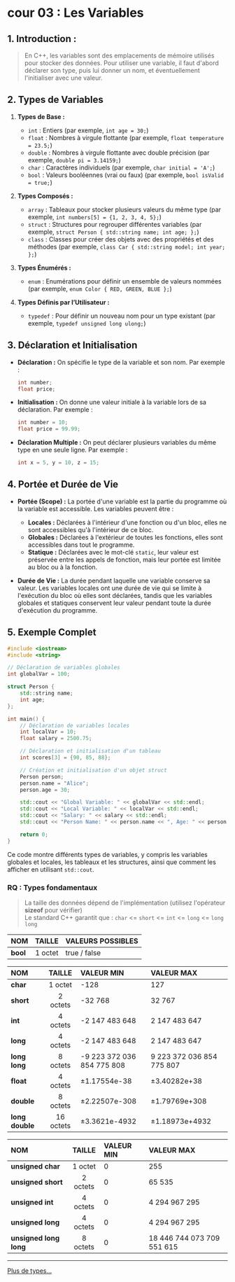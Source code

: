 # cour 03 : **Les Variables**

## 1. Introduction :

> En C++, les variables sont des emplacements de mémoire utilisés pour stocker des données. Pour utiliser une variable, il faut d'abord déclarer son type, puis lui donner un nom, et éventuellement l'initialiser avec une valeur.

## 2. Types de Variables

1. **Types de Base :**

    - `int` : Entiers (par exemple, `int age = 30;`)
    - `float` : Nombres à virgule flottante (par exemple, `float temperature = 23.5;`)
    - `double` : Nombres à virgule flottante avec double précision (par exemple, `double pi = 3.14159;`)
    - `char` : Caractères individuels (par exemple, `char initial = 'A';`)
    - `bool` : Valeurs booléennes (vrai ou faux) (par exemple, `bool isValid = true;`)

2. **Types Composés :**

    - `array` : Tableaux pour stocker plusieurs valeurs du même type (par exemple, `int numbers[5] = {1, 2, 3, 4, 5};`)
    - `struct` : Structures pour regrouper différentes variables (par exemple, `struct Person { std::string name; int age; };`)
    - `class` : Classes pour créer des objets avec des propriétés et des méthodes (par exemple, `class Car { std::string model; int year; };`)

3. **Types Énumérés :**

    - `enum` : Enumérations pour définir un ensemble de valeurs nommées (par exemple, `enum Color { RED, GREEN, BLUE };`)

4. **Types Définis par l’Utilisateur :**
    - `typedef` : Pour définir un nouveau nom pour un type existant (par exemple, `typedef unsigned long ulong;`)

## 3. Déclaration et Initialisation

-   **Déclaration :** On spécifie le type de la variable et son nom. Par exemple :

    ```cpp
    int number;
    float price;
    ```

-   **Initialisation :** On donne une valeur initiale à la variable lors de sa déclaration. Par exemple :

    ```cpp
    int number = 10;
    float price = 99.99;
    ```

-   **Déclaration Multiple :** On peut déclarer plusieurs variables du même type en une seule ligne. Par exemple :
    ```cpp
    int x = 5, y = 10, z = 15;
    ```

## 4. Portée et Durée de Vie

-   **Portée (Scope) :** La portée d'une variable est la partie du programme où la variable est accessible. Les variables peuvent être :

    -   **Locales :** Déclarées à l'intérieur d'une fonction ou d'un bloc, elles ne sont accessibles qu'à l'intérieur de ce bloc.
    -   **Globales :** Déclarées à l'extérieur de toutes les fonctions, elles sont accessibles dans tout le programme.
    -   **Statique :** Déclarées avec le mot-clé `static`, leur valeur est préservée entre les appels de fonction, mais leur portée est limitée au bloc ou à la fonction.

-   **Durée de Vie :** La durée pendant laquelle une variable conserve sa valeur. Les variables locales ont une durée de vie qui se limite à l'exécution du bloc où elles sont déclarées, tandis que les variables globales et statiques conservent leur valeur pendant toute la durée d'exécution du programme.

## 5. Exemple Complet

```cpp
#include <iostream>
#include <string>

// Déclaration de variables globales
int globalVar = 100;

struct Person {
    std::string name;
    int age;
};

int main() {
    // Déclaration de variables locales
    int localVar = 10;
    float salary = 2500.75;

    // Déclaration et initialisation d'un tableau
    int scores[3] = {90, 85, 88};

    // Création et initialisation d'un objet struct
    Person person;
    person.name = "Alice";
    person.age = 30;

    std::cout << "Global Variable: " << globalVar << std::endl;
    std::cout << "Local Variable: " << localVar << std::endl;
    std::cout << "Salary: " << salary << std::endl;
    std::cout << "Person Name: " << person.name << ", Age: " << person.age << std::endl;

    return 0;
}
```

Ce code montre différents types de variables, y compris les variables globales et locales, les tableaux et les structures, ainsi que comment les afficher en utilisant `std::cout`.

### RQ : Types fondamentaux

> La taille des données dépend de l'implémentation (utilisez l'opérateur **sizeof** pour vérifier)<br>
> Le standard C++ garantit que : `char` <= `short` <= `int` <= `long` <= `long long`

| NOM      | TAILLE  | VALEURS POSSIBLES |
| :------- | :-----: | :---------------- |
| **bool** | 1 octet | true / false      |

| NOM             |  TAILLE   | VALEUR MIN                 | VALEUR MAX                |
| :-------------- | :-------: | :------------------------- | :------------------------ |
| **char**        |  1 octet  | -128                       | 127                       |
| **short**       | 2 octets  | -32 768                    | 32 767                    |
| **int**         | 4 octets  | -2 147 483 648             | 2 147 483 647             |
| **long**        | 4 octets  | -2 147 483 648             | 2 147 483 647             |
| **long long**   | 8 octets  | -9 223 372 036 854 775 808 | 9 223 372 036 854 775 807 |
| **float**       | 4 octets  | ±1.17554e-38               | ±3.40282e+38              |
| **double**      | 8 octets  | ±2.22507e-308              | ±1.79769e+308             |
| **long double** | 16 octets | ±3.3621e-4932              | ±1.18973e+4932            |

| NOM                    |  TAILLE  | VALEUR MIN | VALEUR MAX                 |
| :--------------------- | :------: | :--------- | :------------------------- |
| **unsigned char**      | 1 octet  | 0          | 255                        |
| **unsigned short**     | 2 octets | 0          | 65 535                     |
| **unsigned int**       | 4 octets | 0          | 4 294 967 295              |
| **unsigned long**      | 4 octets | 0          | 4 294 967 295              |
| **unsigned long long** | 8 octets | 0          | 18 446 744 073 709 551 615 |

---

[Plus de types...](https://en.cppreference.com/w/cpp/language/types)

